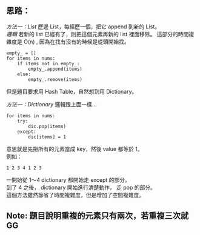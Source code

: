 思路：
--

*方法一：List*
歷邊 List，每經歷一個，把它 append 到新的 List。   
*邏輯*
若新的 list 已經有了，則把這個元素再新的 list 裡面移除。
這部分的時間複雜度是 O(n) , 因為在找有沒有的時候是從頭開始找。
```
empty_ = []
for items in nums:
    if items not in empty_:
        empty_.append(items)
    else:
        empty_.remove(items)
```
但是題目要求用 Hash Table，自然想到用 Dictionary。   

*方法一：Dictionary*
邏輯跟上面一樣...
```
for items in nums:
    try:
        dic.pop(items)
    except:
        dic[items] = 1
```
意思就是先把所有的元素當成 key，然後 value 都等於 1。   
例如：
```
1 2 3 4 1 2 3 
```
一開始從 1～4 dictionary 都開始走 except 的部分。    
到了 4 之後， dictionary 開始進行清楚動作， 走 pop 的部分。   
這個方法雖然節省了時間複雜度，但是增加了空間複雜度。

Note: 題目說明重複的元素只有兩次，若重複三次就GG
--
